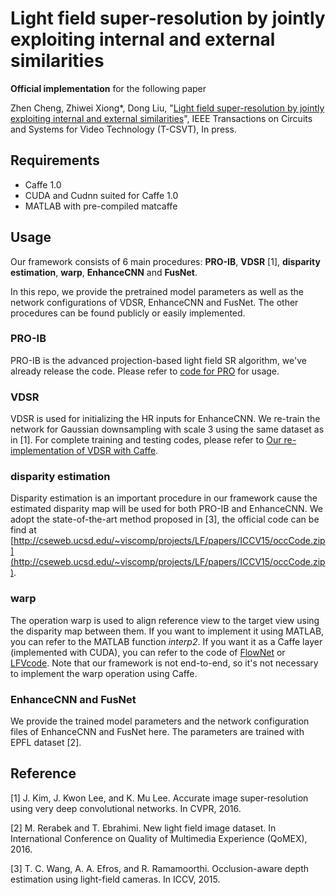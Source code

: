 # Light field super-resolution by jointly exploiting internal and external similarities

**Official implementation** for the following paper

Zhen Cheng, Zhiwei Xiong*, Dong Liu, "[Light field super-resolution by jointly exploiting internal and external similarities](https://ieeexplore.ieee.org/document/8733069)", IEEE Transactions on Circuits and Systems for Video Technology (T-CSVT), In press.

## Requirements
- Caffe 1.0
- CUDA and Cudnn suited for Caffe 1.0
- MATLAB with pre-compiled matcaffe
## Usage

Our framework consists of 6 main procedures: **PRO-IB**, **VDSR** [1], **disparity estimation**, **warp**, **EnhanceCNN** and **FusNet**. 

In this repo, we provide the pretrained model parameters as well as the network configurations of VDSR, EnhanceCNN and FusNet. The other procedures can be found publicly or easily implemented.

### PRO-IB

PRO-IB is the advanced projection-based light field SR algorithm, we've already release the code.  Please refer to [code for PRO](https://github.com/Joechann0831/LFSRBenchmark/tree/master/PRO) for usage.

### VDSR

VDSR is used for initializing the HR inputs for EnhanceCNN. We re-train the network for Gaussian downsampling with scale 3 using the same dataset as in [1]. For complete training and testing codes, please refer to [Our re-implementation of VDSR with Caffe](https://github.com/Joechann0831/LFSRBenchmark/tree/master/VDSR).

### disparity estimation

Disparity estimation is an important procedure in our framework cause the estimated disparity map will be used for both PRO-IB and EnhanceCNN. We adopt the state-of-the-art method proposed in [3], the official code can be find at [http://cseweb.ucsd.edu/~viscomp/projects/LF/papers/ICCV15/occCode.zip](http://cseweb.ucsd.edu/~viscomp/projects/LF/papers/ICCV15/occCode.zip).

### warp

The operation warp is used to align reference view to the target view using the disparity map between them. If you want to implement it using MATLAB, you can refer to the MATLAB function *interp2*. If you want it as a Caffe layer (implemented with CUDA), you can refer to the code of [FlowNet](http://lmb.informatik.uni-freiburg.de//Publications/2017/IMKDB17) or [LFVcode](http://cseweb.ucsd.edu/~viscomp/projects/LF/papers/SIG17/lfv/). Note that our framework is not end-to-end, so it's not necessary to implement the warp operation using Caffe.

### EnhanceCNN and FusNet

We provide the trained model parameters and the network configuration files of EnhanceCNN and FusNet here. The parameters are trained with EPFL dataset [2].

## Reference

[1] J. Kim, J. Kwon Lee, and K. Mu Lee. Accurate image super-resolution using very deep convolutional networks. In CVPR, 2016.

[2] M. Rerabek and T. Ebrahimi. New light field image dataset. In International Conference on Quality of Multimedia Experience (QoMEX), 2016.

[3] T. C. Wang, A. A. Efros, and R. Ramamoorthi. Occlusion-aware depth estimation using light-field cameras. In ICCV, 2015.

